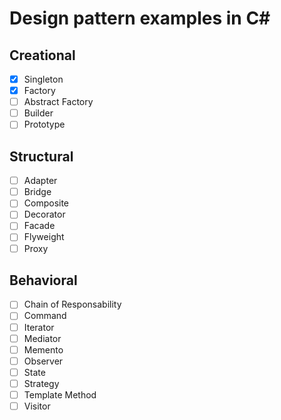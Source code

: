 # Design pattern examples in C#

## Creational
- [x] Singleton
- [x] Factory
- [ ] Abstract Factory
- [ ] Builder
- [ ] Prototype

## Structural
- [ ] Adapter
- [ ] Bridge
- [ ] Composite
- [ ] Decorator
- [ ] Facade
- [ ] Flyweight
- [ ] Proxy

## Behavioral
- [ ] Chain of Responsability
- [ ] Command
- [ ] Iterator
- [ ] Mediator
- [ ] Memento
- [ ] Observer
- [ ] State
- [ ] Strategy
- [ ] Template Method
- [ ] Visitor
